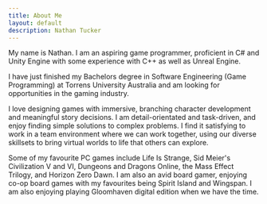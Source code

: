 ```yaml
---
title: About Me
layout: default
description: Nathan Tucker
---
```

My name is Nathan. I am an aspiring game programmer, proficient in C# and Unity Engine with some experience with C++ as well as Unreal Engine.  

I have just finished my Bachelors degree in Software Engineering (Game Programming) at Torrens University Australia and am looking for opportunities in the gaming industry.
      
I love designing games with immersive, branching character development and meaningful story decisions. I am detail-orientated and task-driven, and enjoy finding simple solutions to complex problems. I find it satisfying to work in a team environment where we can work together, using our diverse skillsets to bring virtual worlds to life that others can explore.

Some of my favourite PC games include Life Is Strange, Sid Meier's Civilization V and VI, Dungeons and Dragons Online, the Mass Effect Trilogy, and Horizon Zero Dawn.
I am also an avid board gamer, enjoying co-op board games with my favourites being Spirit Island and Wingspan. I am also enjoying playing Gloomhaven digital edition when we have the time.
